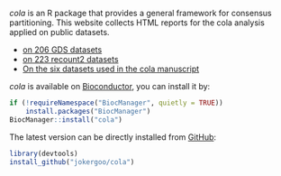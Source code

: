 

*cola* is an R package that provides a general framework for consensus partitioning. This website collects
HTML reports for the cola analysis applied on public datasets.

- [on 206 GDS datasets](https://cola-gds.github.io/)
- [on 223 recount2 datasets](https://cola-recount2.github.io/)
- [On the six datasets used in the cola manuscript](https://jokergoo.github.io/cola_examples/)

*cola* is available on [Bioconductor](http://bioconductor.org/packages/devel/bioc/html/cola.html), you can install it by:

```r
if (!requireNamespace("BiocManager", quietly = TRUE))
    install.packages("BiocManager")
BiocManager::install("cola")
```

The latest version can be directly installed from [GitHub](https://github.com/jokergoo/cola):

```r
library(devtools)
install_github("jokergoo/cola")
```
